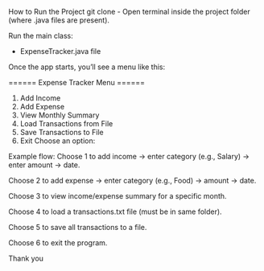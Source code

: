  How to Run the Project 
git clone - 
Open terminal inside the project folder (where .java files are present).

Run the main class:

- ExpenseTracker.java file 
 
Once the app starts, you’ll see a menu like this:


====== Expense Tracker Menu ======
1. Add Income
2. Add Expense
3. View Monthly Summary
4. Load Transactions from File
5. Save Transactions to File
6. Exit
Choose an option:

Example flow:
Choose 1 to add income → enter category (e.g., Salary) → enter amount → date.

Choose 2 to add expense → enter category (e.g., Food) → amount → date.

Choose 3 to view income/expense summary for a specific month.

Choose 4 to load a transactions.txt file (must be in same folder).

Choose 5 to save all transactions to a file.

Choose 6 to exit the program.

Thank you 